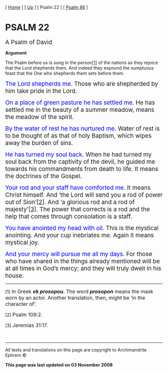 \[ [Home](index.md) \] \[ [Up](psalm_commentary.md) \] \[ Psalm 22 \] \[ [Psalm 86](psalm_86.md) \]

<span style="mso-bidi-font-size: 12.0pt; color: red"></span>

PSALM 22
========

<span style="font-size:14.0pt;mso-bidi-font-size:12.0pt">A Psalm of David</span>

**Argument**

The Psalm before us is sung in the person<a href="#_ftn1" id="_ftnref1">[1]</a> of the nations as they rejoice that the Lord shepherds them. And indeed they expound the sumptuous feast that the One who shepherds them sets before them.

<span style="font-size:14.0pt;
mso-bidi-font-size:12.0pt;color:blue">The Lord shepherds me</span><span style="font-size:14.0pt;mso-bidi-font-size:12.0pt">. Those who are shepherded by him take pride in the Lord.</span>

<span style="font-size:14.0pt;
mso-bidi-font-size:12.0pt;color:blue">On a place of green pasture he has settled me</span><span style="font-size:14.0pt;mso-bidi-font-size:12.0pt">. He has settled me in the beauty of a summer meadow, means the meadow of the spirit.</span>

<span style="font-size:14.0pt;
mso-bidi-font-size:12.0pt;color:blue">By the water of rest he has nurtured me</span><span style="font-size:14.0pt;mso-bidi-font-size:12.0pt">. Water of rest is to be thought of as that of holy Baptism, which wipes away the burden of sins.</span>

<span style="font-size:14.0pt;
mso-bidi-font-size:12.0pt;color:blue">He has turned my soul back</span><span style="font-size:14.0pt;mso-bidi-font-size:12.0pt">. When he had turned my soul back from the captivity of the devil, he guided me towards his commandments from death to life. It means the doctrines of the Gospel.</span>

<span style="font-size:14.0pt;
mso-bidi-font-size:12.0pt;color:blue">Your rod and your staff have comforted me</span><span style="font-size:14.0pt;mso-bidi-font-size:12.0pt">. It means Christ himself. And ‘the Lord will send you a rod of power out of Sion’<a href="#_ftn2" id="_ftnref2">[2]</a>. And ‘a glorious rod and a rod of majesty’<a href="#_ftn3" id="_ftnref3">[3]</a>. The power that corrects is a rod and the help that comes through consolation is a staff.</span>

<span style="font-size:14.0pt;
mso-bidi-font-size:12.0pt;color:blue">You have anointed my head with oil</span><span style="font-size:14.0pt;mso-bidi-font-size:12.0pt">. This is the mystical anointing. And your cup inebriates me. Again it means mystical joy.</span>

<span style="font-size:14.0pt;
mso-bidi-font-size:12.0pt;color:blue">And your mercy will pursue me all my days</span><span style="font-size:14.0pt;mso-bidi-font-size:12.0pt">. For those who have shared in the things already mentioned will be at all times in God’s mercy; and they will truly dwell in his house.</span>

------------------------------------------------------------------------

<span id="_ftn1">\[1\]</span><span style="font-size:12.0pt;mso-bidi-font-size:10.0pt"> In Greek ***ek prosopou***. The word ***prosopon*** means the mask worn by an actor. Another translation, then, might be ‘in the character of’.</span>

<span id="_ftn2">\[2\]</span><span style="font-size:12.0pt;mso-bidi-font-size:10.0pt"> Psalm 109:2.</span>

<span id="_ftn3">\[3\]</span><span style="font-size:12.0pt;mso-bidi-font-size:10.0pt"> Jeremias 31:17.</span>

 

------------------------------------------------------------------------

All texts and translations on this page are copyright to
Archimandrite Ephrem ©

**This page was last updated on 03 November 2008**
